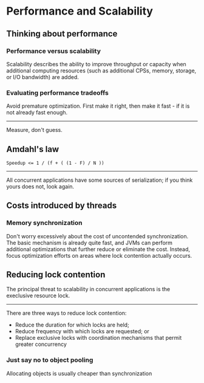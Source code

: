 # Performance and Scalability

## Thinking about performance

### Performance versus scalability

Scalability describes the ability to improve throughput or capacity when additional computing
resources (such as additional CPSs, memory, storage, or I/O bandwidth) are added.

### Evaluating performance tradeoffs

Avoid premature optimization. First make it right, then make it fast - if it is not already fast
enough.

----

Measure, don't guess.

## Amdahl's law

    Speedup <= 1 / (f + ( (1 - F) / N ))

----

All concurrent applications have some sources of serialization; if you think yours does not, look
again.

## Costs introduced by threads

### Memory synchronization

Don't worry excessively about the cost of uncontended synchronization. The basic mechanism is
already quite fast, and JVMs can perform additional optimizations that further reduce or eliminate
the cost. Instead, focus optimization efforts on areas where lock contention actually occurs.

## Reducing lock contention

The principal threat to scalability in concurrent applications is the execlusive resource lock.

----

There are three ways to reduce lock contention:

* Reduce the duration for which locks are held;
* Reduce frequency with which locks are requested; or
* Replace exclusive locks with coordination mechanisms that permit greater concurrency

### Just say no to object pooling

Allocating objects is usually cheaper than synchronization
